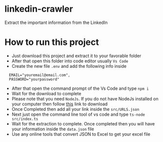 # linkedin-crawler
Extract the important information from the LinkedIn 


# How to run this project
- Just download this project and extract it to your favorable folder
- After that open this folder into code editor usually `Vs Code`
- Create the new file `.env` and add the following info inside

``` Text 
  EMAIL="youremail@email.com",
  PASSWORD="yourpassword"
```

- After that open the command prompt of the Vs Code and type `npm i`
- Wait for the download to complete
- Please note that you need `NodeJs`. If you do not have NodeJs installed on your computer then follow [this](https://nodejs.org/en/) link to download
- Once Completed then add all your link inside the `src/URLS.json`
- Next just open the command line tool of vs code and type `ts-node src/index.ts` 
- Wait for the extraction to complete. Once completed then you will have your information inside the `data.json` file
- Use any online tools that convert JSON to Excel to get your excel file
